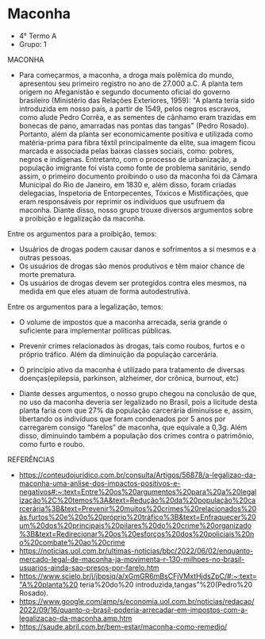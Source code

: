 # Maconha

- 4° Termo A
- Grupo: 1 

MACONHA
- Para começarmos, a maconha, a droga mais polêmica do mundo, apresentou seu primeiro registro no ano de 27.000 a.C. A planta tem origem no Afeganistão e segundo documento oficial do governo brasileiro (Ministério das Relações Exteriores, 1959): "A planta teria sido introduzida em nosso país, a partir de 1549, pelos negros escravos, como alude Pedro Corrêa, e as sementes de cânhamo eram trazidas em bonecas de pano, amarradas nas pontas das tangas" (Pedro Rosado). Portanto, além da planta ser economicamente positiva e utilizada como matéria-prima para fibra têxtil principalmente da elite, sua imagem ficou marcada e associada pelas baixas classes sociais, como: pobres, negros e indigenas. Entretanto, com o processo de urbanização, a população imigrante foi vista como fonte de problema sanitário, sendo assim, o primeiro documento proibindo o uso da maconha foi da Câmara Municipal do Rio de Janeiro, em 1830 e, além disso, foram criadas delegacias, Inspetoria de Entorpecentes, Tóxicos e Mistificações, que eram responsáveis por reprimir os indivíduos que usufruem da maconha. Diante disso, nosso grupo trouxe diversos argumentos sobre a proibição e legalização da maconha.

Entre os argumentos para a proibição, temos:
 - Usuários de drogas podem causar danos e sofrimentos a si mesmos e a outras pessoas.
 - Os usuários de drogas são menos produtivos e têm maior chance de morte prematura.
 - Os usuários de drogas devem ser protegidos contra eles mesmos, na medida em que eles atuam de forma autodestrutiva.

Entre os argumentos para a legalização, temos:
 - O volume de impostos que a maconha arrecada, seria grande o suficiente para implementar políticas públicas.
 - Prevenir crimes relacionados às drogas, tais como roubos, furtos e o próprio tráfico. Além da diminuição da população carcerária.
 - O princípio ativo da maconha é utilizado para tratamento de diversas doenças(epilepsia, parkinson, alzheimer, dor crônica, burnout, etc)
  
- Diante desses argumentos, o nosso grupo chegou na conclusão de que, no uso da maconha deveria ser legalizado no Brasil, pois a licitude desta planta faria com que 27% da população carcerária diminuísse e, assim, libertando os indivíduos que foram condenados por 5 anos por carregarem consigo “farelos” de maconha, que equivale a 0,3g. Além disso, diminuindo também a população dos crimes  contra o patrimônio, como furto e roubo.


REFERÊNCIAS
- https://conteudojuridico.com.br/consulta/Artigos/56878/a-legalizao-da-maconha-uma-anlise-dos-impactos-positivos-e-negativos#:~:text=Entre%20os%20argumentos%20para%20a%20legalização%2C%20temos%3A&text=Redução%20da%20população%20carcerária%3B&text=Prevenir%20muitos%20crimes%20relacionados%20às,furtos%20e%20o%20próprio%20tráfico%3B&text=Enfraquecer%20um%20dos%20principais%20pilares%20do%20crime%20organizado%3B&text=Redirecionar%20os%20esforços%20dos%20policiais%20no%20combate%20ao%20crime
- https://noticias.uol.com.br/ultimas-noticias/bbc/2022/06/02/enquanto-mercado-legal-de-maconha-ja-movimenta-r-130-milhoes-no-brasil-usuarios-ainda-sao-presos-por-farelo.htm
- https://www.scielo.br/j/jbpsiq/a/xGmGR6mBsCFjVMxtHjdsZpC/#:~:text="A%20planta%20 teria%20do%20 introduzida,tangas"%20(Pedro%20 Rosado).
- https://www.google.com/amp/s/economia.uol.com.br/noticias/redacao/2022/09/16/quanto-o-brasil-poderia-arrecadar-em-impostos-com-a-legalizacao-da-maconha.amp.htm
- https://saude.abril.com.br/bem-estar/maconha-como-remedio/
